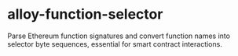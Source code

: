 # alloy-function-selector
Parse Ethereum function signatures and convert function names into selector byte sequences, essential for smart contract interactions.

